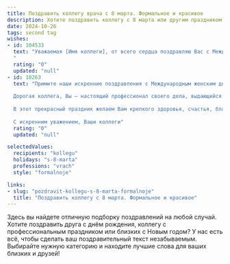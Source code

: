 ```yaml
---
title: Поздравить коллегу врача с 8 марта. Формальное и красивое
description: Хотите поздравить коллегу с 8 марта или другим праздником? Наш ИИ создаст незабываемое поздравление, а вы обязательно выделитесь среди других.  
date: 2024-10-26
tags: second tag
wishes:
- id: 104533
  text: "Уважаемая [Имя коллеги], от всего сердца поздравляю Вас с Международным женским днём 8 Марта!  Желаю Вам крепкого здоровья, профессиональных успехов в Вашей важной и ответственной работе врача,  благополучия и радости в личной жизни. Пусть каждый день будет наполнен позитивными эмоциями и уважением окружающих.
  "
  rating: "0"
  updated: "null"
- id: 10263
  text: "Примите наши искренние поздравления с Международным женским днем, 8 марта!
  
  Дорогая коллега, Вы — настоящий профессионал своего дела, выдающийся врач, который ежедневно дарит людям здоровье и надежду. Ваша забота, внимание и сострадание помогают пациентам преодолевать недуги.
  
  В этот прекрасный праздник желаем Вам крепкого здоровья, счастья, благополучия и новых профессиональных достижений. Пусть Ваши знания и умения продолжают спасать жизни и приносить радость людям.
  
  С искренним уважением, Ваши коллеги"
  rating: "0"
  updated: "null"

selectedValues:
  recipients: "kollegu"
  holidays: "s-8-marta"
  professions: "vrach"
  style: "formalnoje"

links:
- slug: "pozdravit-kollegu-s-8-marta-formalnoje"
  title: "Поздравить коллегу с 8 марта. Формальное и красивое"
---
```


Здесь вы найдете отличную подборку поздравлений на любой случай.
Хотите поздравить друга с днём рождения, коллегу с профессиональным праздником или близких с Новым годом? У нас есть всё, чтобы сделать ваш поздравительный текст незабываемым. Выбирайте нужную категорию и находите лучшие слова для ваших близких и друзей!
